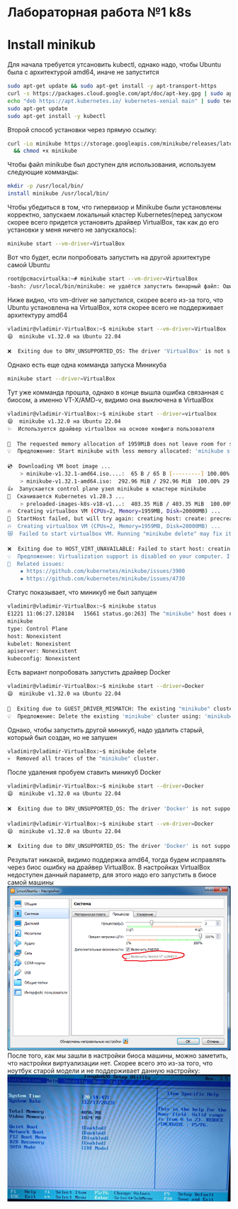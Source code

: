 # Лабораторная работа №1 k8s
# Install minikub

Для начала требуется утсановить kubectl, однако надо, чтобы Ubuntu была с архитектурой amd64, иначе не запустится
```sh
sudo apt-get update && sudo apt-get install -y apt-transport-https
curl -s https://packages.cloud.google.com/apt/doc/apt-key.gpg | sudo apt-key add -
echo "deb https://apt.kubernetes.io/ kubernetes-xenial main" | sudo tee -a /etc/apt/sources.list.d/kubernetes.list
sudo apt-get update
sudo apt-get install -y kubectl
```

Второй способ установки через прямую ссылку:
```sh
curl -Lo minikube https://storage.googleapis.com/minikube/releases/latest/minikube-linux-amd64 \
  && chmod +x minikube
```

Чтобы файл minikube был доступен для использования, используем следующие комманды:
```sh
mkdir -p /usr/local/bin/
install minikube /usr/local/bin/
```

Чтобы убедиться в том, что гипервизор и Minikube были установлены корректно, запускаем локальный кластер Kubernetes(перед запуском скорее всего придется установить драйвер VirtualBox, так как до его установки у меня ничего не запускалось):
```sh
minikube start --vm-driver=VirtualBox
```
Вот что будет, если попробовать запустить на другой архитектуре самой Ubuntu
```sh
root@pcmacvirtualka:~# minikube start --vm-driver=VirtualBox
-bash: /usr/local/bin/minikube: не удаётся запустить бинарный файл: Ошибка формата выполняемого файла
```

Ниже видно, что vm-driver не запустился, скорее всего из-за того, что Ubuntu установлена на VirtualBox, хотя скорее всего не поддерживает архитектуру amd64
```sh
vladimir@vladimir-VirtualBox:~$ minikube start --vm-driver=VirtualBox
😄  minikube v1.32.0 на Ubuntu 22.04

❌  Exiting due to DRV_UNSUPPORTED_OS: The driver 'VirtualBox' is not supported on linux/amd64

```
Однако есть еще одна комманда запуска Миникуба
```sh
minikube start --driver=VirtualBox
```
Тут уже комманда прошла, однако в конце вышла ошибка связанная с биосом, а именно VT-X/AMD-v, видимо она выключена в VirtualBox
```sh
vladimir@vladimir-VirtualBox:~$ minikube start --driver=virtualbox
😄  minikube v1.32.0 на Ubuntu 22.04
✨  Используется драйвер virtualbox на основе конфига пользователя

🧯  The requested memory allocation of 1959MiB does not leave room for system overhead (total system memory: 1959MiB). You may face stability issues.
💡  Предложение: Start minikube with less memory allocated: 'minikube start --memory=1959mb'

💿  Downloading VM boot image ...
    > minikube-v1.32.1-amd64.iso....:  65 B / 65 B [---------] 100.00% ? p/s 0s
    > minikube-v1.32.1-amd64.iso:  292.96 MiB / 292.96 MiB  100.00% 29.91 MiB p
👍  Запускается control plane узел minikube в кластере minikube
💾  Скачивается Kubernetes v1.28.3 ...
    > preloaded-images-k8s-v18-v1...:  403.35 MiB / 403.35 MiB  100.00% 28.28 M
🔥  Creating virtualbox VM (CPUs=2, Memory=1959MB, Disk=20000MB) ...
🤦  StartHost failed, but will try again: creating host: create: precreate: This computer doesn't have VT-X/AMD-v enabled. Enabling it in the BIOS is mandatory
🔥  Creating virtualbox VM (CPUs=2, Memory=1959MB, Disk=20000MB) ...
😿  Failed to start virtualbox VM. Running "minikube delete" may fix it: creating host: create: precreate: This computer doesn't have VT-X/AMD-v enabled. Enabling it in the BIOS is mandatory

❌  Exiting due to HOST_VIRT_UNAVAILABLE: Failed to start host: creating host: create: precreate: This computer doesn't have VT-X/AMD-v enabled. Enabling it in the BIOS is mandatory
💡  Предложение: Virtualization support is disabled on your computer. If you are running minikube within a VM, try '--driver=docker'. Otherwise, consult your systems BIOS manual for how to enable virtualization.
🍿  Related issues:
    ▪ https://github.com/kubernetes/minikube/issues/3900
    ▪ https://github.com/kubernetes/minikube/issues/4730
```

Статус показывает, что миникуб не был запущен
```sh
vladimir@vladimir-VirtualBox:~$ minikube status
E1221 11:06:27.128184   15661 status.go:263] The "minikube" host does not exist!
minikube
type: Control Plane
host: Nonexistent
kubelet: Nonexistent
apiserver: Nonexistent
kubeconfig: Nonexistent
```
Есть вариант попробовать запустить драйвер Docker
```sh
vladimir@vladimir-VirtualBox:~$ minikube start --driver=Docker
😄  minikube v1.32.0 на Ubuntu 22.04

💢  Exiting due to GUEST_DRIVER_MISMATCH: The existing "minikube" cluster was created using the "virtualbox" driver, which is incompatible with requested "Docker" driver.
💡  Предложение: Delete the existing 'minikube' cluster using: 'minikube delete', or start the existing 'minikube' cluster using: 'minikube start --driver=virtualbox'
```
Однако, чтобы запустить другой миникуб, надо удалить старый, который был создан, но не запушен
```sh
vladimir@vladimir-VirtualBox:~$ minikube delete
💀  Removed all traces of the "minikube" cluster.
```
После удаления пробуем ставить миникуб Docker
```sh
vladimir@vladimir-VirtualBox:~$ minikube start --driver=Docker
😄  minikube v1.32.0 на Ubuntu 22.04

❌  Exiting due to DRV_UNSUPPORTED_OS: The driver 'Docker' is not supported on linux/amd64

vladimir@vladimir-VirtualBox:~$ minikube start --vm-driver=Docker
😄  minikube v1.32.0 на Ubuntu 22.04

❌  Exiting due to DRV_UNSUPPORTED_OS: The driver 'Docker' is not supported on linux/amd64
```
Результат никакой, видимо поддержка amd64, тогда будем исправлять через биос ошибку на драйвер VirtualBox. В настройках VirtualBox недоступен данный параметр, для этого надо его запустить в биосе самой машины      
![Image alt](https://github.com/KaRaLuS54/picturesKaralus/blob/main/nerabotaetVirtual.png)       
После того, как мы зашли в настройки биоса машины, можно заметить, что настройки виртуализации нет. Скорее всего это из-за того, что ноутбук старой модели и не поддерживает данную настройку:     
![Image alt](https://github.com/KaRaLuS54/picturesKaralus/blob/main/bios.jpg)




